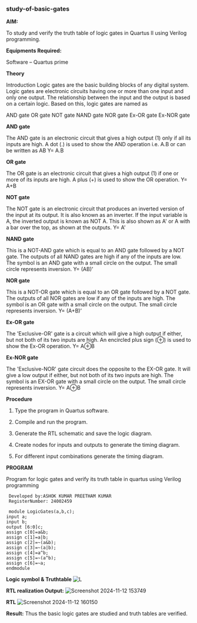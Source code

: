 ### study-of-basic-gates

**AIM:** 

To study and verify the truth table of logic gates in Quartus II using Verilog programming.

**Equipments Required:**

Software – Quartus prime 

**Theory**

Introduction Logic gates are the basic building blocks of any digital system. Logic gates are electronic circuits having one or more than one input and only one output. The relationship between the input and the output is based on a certain logic. Based on this, logic gates are named as

AND gate OR gate NOT gate NAND gate NOR gate Ex-OR gate Ex-NOR gate

**AND gate**

The AND gate is an electronic circuit that gives a high output (1) only if all its inputs are high. A dot (.) is used to show the AND operation i.e. A.B or can be written as AB
Y= A.B

**OR gate** 

The OR gate is an electronic circuit that gives a high output (1) if one or more of its inputs are high. A plus (+) is used to show the OR operation.
Y= A+B

**NOT gate**

The NOT gate is an electronic circuit that produces an inverted version of the input at its output. It is also known as an inverter. If the input variable is A, the inverted output is known as NOT A. This is also shown as A' or A with a bar over the top, as shown at the outputs.
Y= A'

**NAND gate**

This is a NOT-AND gate which is equal to an AND gate followed by a NOT gate. The outputs of all NAND gates are high if any of the inputs are low. The symbol is an AND gate with a small circle on the output. The small circle represents inversion.
Y= (AB)’

**NOR gate**

This is a NOT-OR gate which is equal to an OR gate followed by a NOT gate. The outputs of all NOR gates are low if any of the inputs are high. The symbol is an OR gate with a small circle on the output. The small circle represents inversion.
Y= (A+B)’

**Ex-OR gate**

The 'Exclusive-OR' gate is a circuit which will give a high output if either, but not both of its two inputs are high. An encircled plus sign (⊕) is used to show the Ex-OR operation.
Y= A⊕B

**Ex-NOR gate**

The 'Exclusive-NOR' gate circuit does the opposite to the EX-OR gate. It will give a low output if either, but not both of its two inputs are high. The symbol is an EX-OR gate with a small circle on the output. The small circle represents inversion.
Y= A⊕B

**Procedure** 

1.	Type the program in Quartus software.

2.	Compile and run the program.

3.	Generate the RTL schematic and save the logic diagram.

4.	Create nodes for inputs and outputs to generate the timing diagram.

5.	For different input combinations generate the timing diagram.


**PROGRAM**

Program for logic gates and verify its truth table in quartus using Verilog programming
```
 Developed by:ASHOK KUMAR PREETHAM KUMAR 
 RegisterNumber: 24002459
```
```
 module LogicGates(a,b,c);
input a;
input b;
output [6:0]c;
assign c[0]=a&b;
assign c[1]=a|b;
assign c[2]=~(a&b);
assign c[3]=~(a|b);
assign c[4]=a^b;
assign c[5]=~(a^b);
assign c[6]=~a;
endmodule
```
 
**Logic symbol & Truthtable**
![L](https://github.com/user-attachments/assets/e6ccb445-973a-4c37-9e0a-4db61f843b71)

**RTL realization Output:** 
![Screenshot 2024-11-12 153749](https://github.com/user-attachments/assets/79636446-eb54-4e5b-b413-fc3c4d477442)


**RTL**
![Screenshot 2024-11-12 160150](https://github.com/user-attachments/assets/7e6bd8b5-2b41-4ba2-8ccf-af64a701c419)

**Result:**
Thus the basic logic gates are studied and truth tables are verified.



